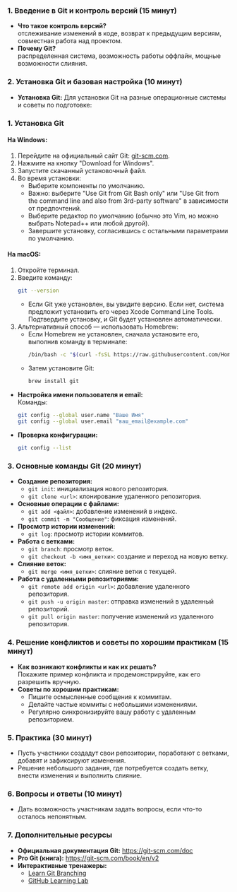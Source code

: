 
### 1. **Введение в Git и контроль версий (15 минут)**
- **Что такое контроль версий?**  
  отслеживание изменений в коде, возврат к предыдущим версиям, совместная работа над проектом.
- **Почему Git?**  
  распределенная система, возможность работы оффлайн, мощные возможности слияния.

### 2. **Установка Git и базовая настройка (10 минут)**
- **Установка Git:**
  Для установки Git на разные операционные системы и советы по подготовке:

### **1. Установка Git**

#### **На Windows:**
1. Перейдите на официальный сайт Git: [git-scm.com](https://git-scm.com/).
2. Нажмите на кнопку "Download for Windows".
3. Запустите скачанный установочный файл.
4. Во время установки:
    - Выберите компоненты по умолчанию.
    - Важно: выберите "Use Git from Git Bash only" или "Use Git from the command line and also from 3rd-party software" в зависимости от предпочтений.
    - Выберите редактор по умолчанию (обычно это Vim, но можно выбрать Notepad++ или любой другой).
    - Завершите установку, согласившись с остальными параметрами по умолчанию.

#### **На macOS:**
1. Откройте терминал.
2. Введите команду:
   ```bash
   git --version
   ```
    - Если Git уже установлен, вы увидите версию. Если нет, система предложит установить его через Xcode Command Line Tools. Подтвердите установку, и Git будет установлен автоматически.
3. Альтернативный способ — использовать Homebrew:
    - Если Homebrew не установлен, сначала установите его, выполнив команду в терминале:
      ```bash
      /bin/bash -c "$(curl -fsSL https://raw.githubusercontent.com/Homebrew/install/HEAD/install.sh)"
      ```
    - Затем установите Git:
      ```bash
      brew install git
      ```
- **Настройка имени пользователя и email:**  
  Команды:
  ```bash
  git config --global user.name "Ваше Имя"
  git config --global user.email "ваш_email@example.com"
  ```
- **Проверка конфигурации:**
  ```bash
  git config --list
  ```

### 3. **Основные команды Git (20 минут)**
- **Создание репозитория:**
    - `git init`: инициализация нового репозитория.
    - `git clone <url>`: клонирование удаленного репозитория.
- **Основные операции с файлами:**
    - `git add <файл>`: добавление изменений в индекс.
    - `git commit -m "Сообщение"`: фиксация изменений.
- **Просмотр истории изменений:**
    - `git log`: просмотр истории коммитов.
- **Работа с ветками:**
    - `git branch`: просмотр веток.
    - `git checkout -b <имя_ветки>`: создание и переход на новую ветку.
- **Слияние веток:**
    - `git merge <имя_ветки>`: слияние ветки с текущей.
- **Работа с удаленными репозиториями:**
    - `git remote add origin <url>`: добавление удаленного репозитория.
    - `git push -u origin master`: отправка изменений в удаленный репозиторий.
    - `git pull origin master`: получение изменений из удаленного репозитория.

### 4. **Решение конфликтов и советы по хорошим практикам (15 минут)**
- **Как возникают конфликты и как их решать?**  
  Покажите пример конфликта и продемонстрируйте, как его разрешить вручную.
- **Советы по хорошим практикам:**
    - Пишите осмысленные сообщения к коммитам.
    - Делайте частые коммиты с небольшими изменениями.
    - Регулярно синхронизируйте вашу работу с удаленным репозиторием.

### 5. **Практика (30 минут)**
- Пусть участники создадут свои репозитории, поработают с ветками, добавят и зафиксируют изменения.
- Решение небольшого задания, где потребуется создать ветку, внести изменения и выполнить слияние.

### 6. **Вопросы и ответы (10 минут)**
- Дать возможность участникам задать вопросы, если что-то осталось непонятным.

### 7. **Дополнительные ресурсы**
- **Официальная документация Git:** https://git-scm.com/doc
- **Pro Git (книга):** https://git-scm.com/book/en/v2
- **Интерактивные тренажеры:**
    - [Learn Git Branching](https://learngitbranching.js.org/)
    - [GitHub Learning Lab](https://lab.github.com/)
